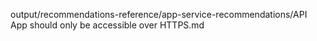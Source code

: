 output/recommendations-reference/app-service-recommendations/API App should only be accessible over HTTPS.md